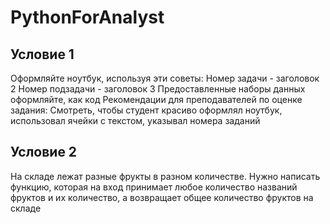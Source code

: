 # PythonForAnalyst
## Условие 1

Оформляйте ноутбук, используя эти советы:
Номер задачи - заголовок 2
Номер подзадачи - заголовок 3
Предоставленные наборы данных оформляйте, как код
Рекомендации для преподавателей по оценке задания:
Смотреть, чтобы студент красиво оформлял ноутбук, использовал ячейки с текстом, указывал номера заданий

## Условие 2

На складе лежат разные фрукты в разном количестве. Нужно написать функцию, которая на вход принимает любое количество 
названий фруктов и их количество, а возвращает общее количество фруктов на складе
